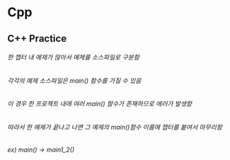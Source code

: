 # Cpp
## C++ Practice

###### 한 챕터 내 예제가 많아서 예제를 소스파일로 구분함
###### 각각의 예제 소스파일은 main() 함수를 가질 수 있음
###### 이 경우 한 프로젝트 내에 여러 main() 함수가 존재하므로 에러가 발생함
###### 따라서 한 예제가 끝나고 나면 그 예제의 main()함수 이름에 챕터를 붙여서 마무리함
###### ex) main() -> main1_2()
